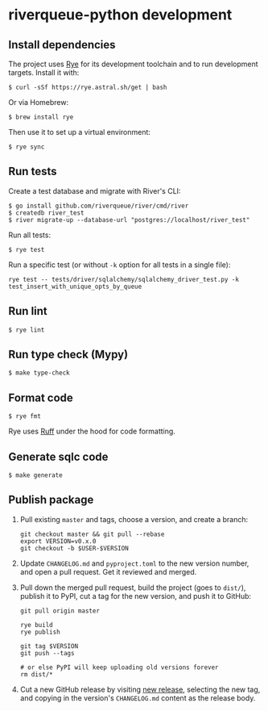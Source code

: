 # riverqueue-python development

## Install dependencies

The project uses [Rye](https://github.com/astral-sh/rye) for its development toolchain and to run development targets. Install it with:

```shell
$ curl -sSf https://rye.astral.sh/get | bash
```

Or via Homebrew:

```shell
$ brew install rye
```

Then use it to set up a virtual environment:

```shell
$ rye sync
```

## Run tests

Create a test database and migrate with River's CLI:

```shell
$ go install github.com/riverqueue/river/cmd/river
$ createdb river_test
$ river migrate-up --database-url "postgres://localhost/river_test"
```

Run all tests:

```shell
$ rye test
```

Run a specific test (or without `-k` option for all tests in a single file):

```shell
rye test -- tests/driver/sqlalchemy/sqlalchemy_driver_test.py -k test_insert_with_unique_opts_by_queue
```

## Run lint

```shell
$ rye lint
```

## Run type check (Mypy)

```shell
$ make type-check
```

## Format code

```shell
$ rye fmt
```

Rye uses [Ruff](https://github.com/astral-sh/ruff) under the hood for code formatting.

## Generate sqlc code

```shell
$ make generate
```

## Publish package

1. Pull existing `master` and tags, choose a version, and create a branch:

    ```shell
    git checkout master && git pull --rebase
    export VERSION=v0.x.0
    git checkout -b $USER-$VERSION
    ```

2. Update `CHANGELOG.md` and `pyproject.toml` to the new version number, and open a pull request. Get it reviewed and merged.

3. Pull down the merged pull request, build the project (goes to `dist/`), publish it to PyPI, cut a tag for the new version, and push it to GitHub:

    ```shell
    git pull origin master

    rye build
    rye publish

    git tag $VERSION
    git push --tags

    # or else PyPI will keep uploading old versions forever
    rm dist/*
    ```
4. Cut a new GitHub release by visiting [new release](https://github.com/riverqueue/riverqueue-python/releases/new), selecting the new tag, and copying in the version's `CHANGELOG.md` content as the release body.
